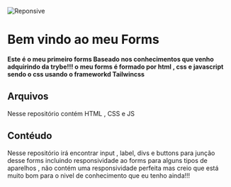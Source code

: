 ![Reponsive](https://github.com/lyusdevjr/Forms-Trybe/assets/131388000/21bf6bd4-f7dd-407a-8efe-4d6841745362)

# Bem vindo ao meu Forms

**Este é o meu primeiro forms Baseado nos conhecimentos que venho adquirindo da trybe!!!
o meu forms é formado por html , css e javascript  sendo o css usando o frameworkd Tailwincss**

## Arquivos

Nesse repositório  contém HTML , CSS e JS

##  Contéudo

Nesse repositório irá encontrar input , label, divs e buttons para junção desse forms incluindo responsividade ao forms para alguns tipos de aparelhos , não contém uma responsividade perfeita mas creio que está muito bom para o nivel de conhecimento que eu tenho ainda!!!
